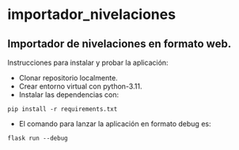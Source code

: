 # importador_nivelaciones

## Importador de nivelaciones en formato web.

Instrucciones para instalar y probar la aplicación:

- Clonar repositorio localmente.
- Crear entorno virtual con python-3.11.
- Instalar las dependencias con:

```console
pip install -r requirements.txt
```

- El comando para lanzar la aplicación en formato debug es:

```console
flask run --debug
```